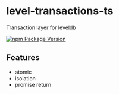 # level-transactions-ts

Transaction layer for leveldb

[![npm Package Version](https://img.shields.io/npm/v/level-transactions-ts.svg?maxAge=3600)](https://www.npmjs.com/package/level-transactions-ts)

## Features
- atomic
- isolation
- promise return
